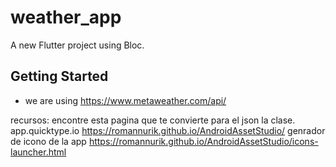 # weather_app

A new Flutter project using Bloc.

## Getting Started

- we are using https://www.metaweather.com/api/


recursos:
encontre esta pagina que te convierte para el json la clase.  app.quicktype.io
https://romannurik.github.io/AndroidAssetStudio/
genrador de icono de la app
https://romannurik.github.io/AndroidAssetStudio/icons-launcher.html
